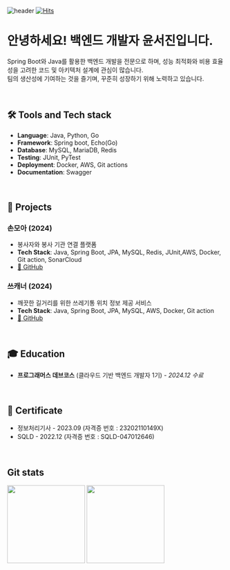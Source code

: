 
![header](https://capsule-render.vercel.app/api?type=Venom&color=auto&height=300&section=header&text=Welcome!&fontSize=30&descFontSize=40)
[![Hits](https://hits.seeyoufarm.com/api/count/incr/badge.svg?url=https%3A%2F%2Fgithub.com%2Fmin-0&count_bg=%2345DF22&title_bg=%23555555&icon=github.svg&icon_color=%23FFE4C4&title=hits&edge_flat=false)](https://hits.seeyoufarm.com)

# 안녕하세요! 백엔드 개발자 윤서진입니다. 
Spring Boot와 Java를 활용한 백엔드 개발을 전문으로 하며, 성능 최적화와 비용 효율성을 고려한 코드 및 아키텍처 설계에 관심이 많습니다.
<br>
팀의 생산성에 기여하는 것을 즐기며, 꾸준히 성장하기 위해 노력하고 있습니다.

<br/>  


## 🛠 Tools and Tech stack
- **Language**: Java, Python, Go
- **Framework**: Spring boot, Echo(Go)
- **Database**: MySQL, MariaDB, Redis
- **Testing**: JUnit, PyTest
- **Deployment**: Docker, AWS, Git actions
- **Documentation**: Swagger

<br>

## 📌 Projects  
### 손모아 (2024)  
- 봉사자와 봉사 기관 연결 플랫폼
- **Tech Stack**: Java, Spring Boot, JPA, MySQL, Redis, JUnit,AWS, Docker, Git action, SonarCloud
- [🔗 GitHub](https://github.com/prgrms-web-devcourse-final-project/WEB1_1_Bongdari_BE)

### 쓰캐너 (2024)  
- 깨끗한 길거리를 위한 쓰레기통 위치 정보 제공 서비스
- **Tech Stack**: Java, Spring Boot, JPA, MySQL, AWS, Docker, Git action  
- [🔗 GitHub](https://github.com/prgrms-be-devcourse/NBE1_2_Team03)

<br>


## 🎓 Education  
- **프로그래머스 데브코스** (클라우드 기반 백엔드 개발자 1기) - *2024.12 수료*

<br>

## 📜 Certificate
- 정보처리기사 - 2023.09
(자격증 번호 : 23202110149X)
- SQLD - 2022.12
(자격증 번호 : SQLD-047012646)

<br>


## Git stats
<p>
  <img height="180em" src="https://github-readme-stats.vercel.app/api?username=7zrv&count_private=true&show_icons=true&theme=radical">
  <img height="180em" src="https://github-readme-stats.vercel.app/api/top-langs/?username=7zrv&layout=compact&theme=radical&hide=html,css&exclude_repo=dap__">
</p>
<br/>



